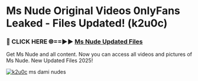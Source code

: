 # Ms Nude Original Videos 0nlyFans Leaked - Files Updated! (k2u0c)

<h3>🔴 CLICK HERE 🌐==►► <a href="https://tinyurl.com/52m3yx9h" rel="nofollow">Ms Nude Updated Files</a></h3>

Get Ms Nude and all content. Now you can access all videos and pictures of Ms Nude. New Updated Files 2025!

[![k2u0c](https://i.imgur.com/TnHtlc8.gif)](https://tinyurl.com/52m3yx9h)
ms dami nudes